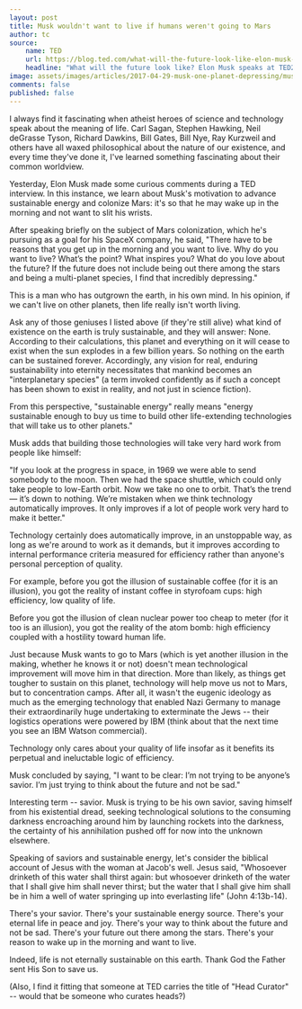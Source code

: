 ```yaml
---
layout: post
title: Musk wouldn't want to live if humans weren't going to Mars
author: tc
source:
    name: TED
    url: https://blog.ted.com/what-will-the-future-look-like-elon-musk-speaks-at-ted2017/
    headline: "What will the future look like? Elon Musk speaks at TED2017"
image: assets/images/articles/2017-04-29-musk-one-planet-depressing/musk.jpg
comments: false
published: false
---
```


I always find it fascinating when atheist heroes of science and technology speak about the meaning of life. Carl Sagan, Stephen Hawking, Neil deGrasse Tyson, Richard Dawkins, Bill Gates, Bill Nye, Ray Kurzweil and others have all waxed philosophical about the nature of our existence, and every time they've done it, I've learned something fascinating about their common worldview.

Yesterday, Elon Musk made some curious comments during a TED interview. In this instance, we learn about Musk's motivation to advance sustainable energy and colonize Mars: it's so that he may wake up in the morning and not want to slit his wrists.

After speaking briefly on the subject of Mars colonization, which he's pursuing as a goal for his SpaceX company, he said, "There have to be reasons that you get up in the morning and you want to live. Why do you want to live? What’s the point? What inspires you? What do you love about the future? If the future does not include being out there among the stars and being a multi-planet species, I find that incredibly depressing."

This is a man who has outgrown the earth, in his own mind. In his opinion, if we can't live on other planets, then life really isn't worth living.

Ask any of those geniuses I listed above (if they're still alive) what kind of existence on the earth is truly sustainable, and they will answer: None. According to their calculations, this planet and everything on it will cease to exist when the sun explodes in a few billion years. So nothing on the earth can be sustained forever. Accordingly, any vision for real, enduring sustainability into eternity necessitates that mankind becomes an "interplanetary species" (a term invoked confidently as if such a concept has been shown to exist in reality, and not just in science fiction).

From this perspective, "sustainable energy" really means "energy sustainable enough to buy us time to build other life-extending technologies that will take us to other planets."

Musk adds that building those technologies will take very hard work from people like himself:

"If you look at the progress in space, in 1969 we were able to send somebody to the moon. Then we had the space shuttle, which could only take people to low-Earth orbit. Now we take no one to orbit. That’s the trend — it’s down to nothing. We’re mistaken when we think technology automatically improves. It only improves if a lot of people work very hard to make it better."

Technology certainly does automatically improve, in an unstoppable way, as long as we're around to work as it demands, but it improves according to internal performance criteria measured for efficiency rather than anyone's personal perception of quality.

For example, before you got the illusion of sustainable coffee (for it is an illusion), you got the reality of instant coffee in styrofoam cups: high efficiency, low quality of life.

Before you got the illusion of clean nuclear power too cheap to meter (for it too is an illusion), you got the reality of the atom bomb: high efficiency coupled with a hostility toward human life.

Just because Musk wants to go to Mars (which is yet another illusion in the making, whether he knows it or not) doesn't mean technological improvement will move him in that direction. More than likely, as things get tougher to sustain on this planet, technology will help move us not to Mars, but to concentration camps. After all, it wasn't the eugenic ideology as much as the emerging technology that enabled Nazi Germany to manage their extraordinarily huge undertaking to exterminate the Jews -- their logistics operations were powered by IBM (think about that the next time you see an IBM Watson commercial).

Technology only cares about your quality of life insofar as it benefits its perpetual and ineluctable logic of efficiency.

Musk concluded by saying, "I want to be clear: I’m not trying to be anyone’s savior. I’m just trying to think about the future and not be sad."

Interesting term -- savior. Musk is trying to be his own savior, saving himself from his existential dread, seeking technological solutions to the consuming darkness encroaching around him by launching rockets into the darkness, the certainty of his annihilation pushed off for now into the unknown elsewhere.

Speaking of saviors and sustainable energy, let's consider the biblical account of Jesus with the woman at Jacob's well. Jesus said, "Whosoever drinketh of this water shall thirst again: but whosoever drinketh of the water that I shall give him shall never thirst; but the water that I shall give him shall be in him a well of water springing up into everlasting life" (John 4:13b-14).

There's your savior. There's your sustainable energy source. There's your eternal life in peace and joy. There's your way to think about the future and not be sad. There's your future out there among the stars. There's your reason to wake up in the morning and want to live.

Indeed, life is not eternally sustainable on this earth. Thank God the Father sent His Son to save us.

(Also, I find it fitting that someone at TED carries the title of "Head Curator" -- would that be someone who curates heads?)
